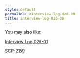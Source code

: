 ```yaml
---
style: default
permalink: Xinterview-log-026-08
title: interview-log-026-08
---
```

You may also like:

[Interview Log 026-01](http://scp-wiki.net/interview-log-026-01)

[SCP-2159](http://scp-wiki.net/scp-2159)
